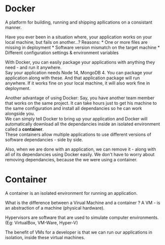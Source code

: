# Docker 

A platform for building, running and shipping apllications on a consistant manner.

Have you ever been in a situation where, your application works on your local machine, but fails on another...?
Reasons:
	* One or more files are missing in deployment
	* Software version mismatch on the target machine
	* Different configuration settings & environment variables 

With Docker, you can easily package your applications with anything they need - and run it anywhere.  
Say your application needs Node 14, MongoDB 4. You can package your application along with these. And that application package will run anywhere. If it works fine on your local machine, it will also work fine in deployment. 

Another advantage of using Docker:
Say, you have another team member that works on the same project. It can take hours just to get his machine to the same configuration and install all dependancies so he can work alongside you.   
We can simply tell Docker to bring up your application and Docker will automatically download all the dependancies inside an isolated environment called a **container**.  
These containers allow multiple applications to use different versions of software dependancies - side by side. 

Also, when we are done with an application, we can remove it - along with all of its dependancies using Docker easily. We don't have to worry about removing dependancies, because the we were using a container. 

# Container 

A container is an isolated environment for running an application. 

What is the difference between a Virual Machine and a container ?
A VM - is an abstraction of a machine (physical hardware). 

Hypervisors are software that are used to simulate computer environments. 
(Eg: VirtualBox, VM-Ware, Hyper-V)

The benefit of VMs for a developer is that we can run our applications in isolation, inside these virtual machines. 

